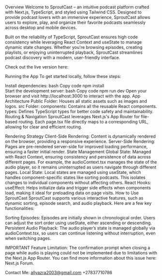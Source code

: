 Overview
Welcome to SproutCast – an intuitive podcast platform crafted with Next.js, TypeScript, and styled using Tailwind CSS. Designed to provide podcast lovers with an immersive experience, SproutCast allows users to explore, play, and organize their favorite podcasts seamlessly across desktop and mobile devices.

Built on the reliability of TypeScript, SproutCast ensures high code consistency while leveraging React Context and useState to manage dynamic state changes. Whether you're browsing episodes, creating playlists, or enjoying uninterrupted playback, SproutCast streamlines podcast discovery with a modern, user-friendly interface.

Check out the live version here: 

Running the App
To get started locally, follow these steps:

Install dependencies:
bash
Copy code
npm install   
Start the development server:
bash
Copy code
npm run dev
Open your browser and visit http://localhost:3000 to interact with the app.
App Architecture
Public Folder: Houses all static assets such as images and logos.
src Folder:
components: Contains all the reusable React components.
types: Defines TypeScript types for better code safety and maintainability.
Routing & Navigation
SproutCast leverages Next.js's App Router for file-based routing. Each page.tsx file directly maps to a corresponding URL, allowing for clear and efficient routing.

Rendering Strategy
Client-Side Rendering: Content is dynamically rendered on the browser, providing a responsive experience.
Server-Side Rendering: Pages are pre-rendered server-side for improved loading performance, ensuring a faster initial render.
State Management
Global State: Managed with React Context, ensuring consistency and persistence of data across different pages. For example, the audioContext.tsx manages the state of the audio player, so it remains uninterrupted as users navigate through different pages.
Local State: Local states are managed using useState, which handles component-specific states like sorting podcasts. This isolates changes to individual components without affecting others.
React Hooks:
useEffect: Helps initialize data and trigger side effects when components load, making it ideal for preloading data on page visits.
How to Use SproutCast
SproutCast supports various interactive features, such as dynamic sorting, episode search, and audio playback. Here are a few key functionalities:

Sorting Episodes: Episodes are initially shown in chronological order. Users can adjust the sort order using useState, either ascending or descending.
Persistent Audio Playback: The audio player’s state is managed globally via audioContext.tsx, so users can continue listening without interruption, even when switching pages.

IMPORTANT
Feature Limitation:
The confirmation prompt when closing a page while audio is playing could not be implemented due to limitations with the Next.js App Router. You can find more information about this issue here: Next.js Forum.

Contact Me: allyazra2003@gmail.com
            +27837710786
